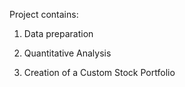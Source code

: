 Project contains:

 1. Data preparation

 2. Quantitative Analysis

 3. Creation of a Custom Stock Portfolio

 
